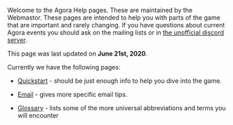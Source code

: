 Welcome to the Agora Help pages. These are maintained by the Webmastor. These pages are intended to help you with parts of the game that are important and rarely changing. If you have questions about current Agora events you should ask on the mailing lists or in [the unofficial discord server](https://discord.gg/JCC6YGc).

This page was last updated on **June 21st, 2020**.

Currently we have the following pages:

* [Quickstart](Quickstart) - should be just enough info to help you dive into the game.

* [Email](Email) - gives more specific email tips.

* [Glossary](Glossary) - lists some of the more universal abbreviations and terms you will encounter
